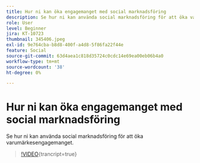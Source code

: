 ```yaml
---
title: Hur ni kan öka engagemanget med social marknadsföring
description: Se hur ni kan använda social marknadsföring för att öka varumärkesengagemanget.
role: User
level: Beginner
jira: KT-10723
thumbnail: 345406.jpeg
exl-id: 9e764cba-b8d8-400f-a4d8-5f86fa22f44e
feature: Social
source-git-commit: 63d4aea1c818d35724c0cdc14e69ea00eb06b4a0
workflow-type: tm+mt
source-wordcount: '38'
ht-degree: 0%

---
```


# Hur ni kan öka engagemanget med social marknadsföring

Se hur ni kan använda social marknadsföring för att öka varumärkesengagemanget.

>[!VIDEO](https://video.tv.adobe.com/v/345406/?quality=12&learn=on){trancript=true}

